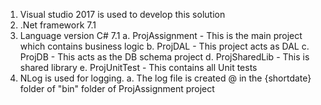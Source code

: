 
1. Visual studio 2017 is used to develop this solution
2. .Net framework 7.1
3. Language version C# 7.1
	a. ProjAssignment  - This is the main project which contains business logic
	b. ProjDAL - This project acts as DAL
	c. ProjDB - This acts as the DB schema project
	d. ProjSharedLib - This is shared library
	e. ProjUnitTest - This contains all Unit tests
5. NLog is used for logging. 
   a. The log file is created @ in the {shortdate} folder of "bin" folder of ProjAssignment project
  
